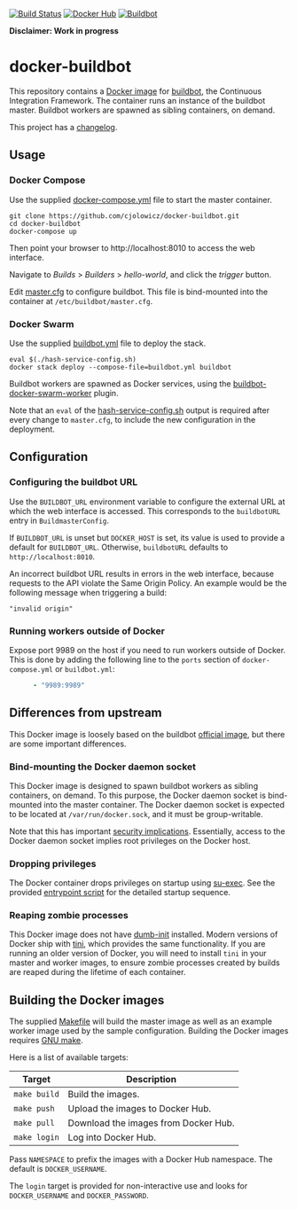 [![Build Status](https://travis-ci.com/cjolowicz/docker-buildbot.svg?branch=master)](https://travis-ci.com/cjolowicz/docker-buildbot)
[![Docker Hub](https://img.shields.io/docker/cloud/build/cjolowicz/buildbot.svg)](https://hub.docker.com/r/cjolowicz/buildbot)
[![Buildbot](https://img.shields.io/badge/buildbot-1.8.0-brightgreen.svg)](https://buildbot.net/)

**Disclaimer: Work in progress**

# docker-buildbot

This repository contains a [Docker image](buildbot/Dockerfile) for
[buildbot](https://buildbot.net/), the Continuous Integration
Framework. The container runs an instance of the buildbot master.
Buildbot workers are spawned as sibling containers, on demand.

This project has a [changelog](CHANGELOG.md).

## Usage

### Docker Compose

Use the supplied [docker-compose.yml](docker-compose.yml) file to
start the master container.

```shell
git clone https://github.com/cjolowicz/docker-buildbot.git
cd docker-buildbot
docker-compose up
```

Then point your browser to http://localhost:8010 to access the web
interface.

Navigate to _Builds_ > _Builders_ > _hello-world_, and click the
_trigger_ button.

Edit [master.cfg](master.cfg) to configure buildbot. This file is
bind-mounted into the container at `/etc/buildbot/master.cfg`.

### Docker Swarm

Use the supplied [buildbot.yml](buildbot.yml) file to deploy the
stack.

```shell
eval $(./hash-service-config.sh)
docker stack deploy --compose-file=buildbot.yml buildbot
```

Buildbot workers are spawned as Docker services, using the
[buildbot-docker-swarm-worker](https://pypi.org/project/buildbot-docker-swarm-worker/)
plugin.

Note that an `eval` of the
[hash-service-config.sh](hash-service-config.sh) output is required
after every change to `master.cfg`, to include the new configuration
in the deployment.

## Configuration

### Configuring the buildbot URL

Use the `BUILDBOT_URL` environment variable to configure the external
URL at which the web interface is accessed. This corresponds to the
`buildbotURL` entry in `BuildmasterConfig`.

If `BUILDBOT_URL` is unset but `DOCKER_HOST` is set, its value is used
to provide a default for `BUILDBOT_URL`. Otherwise, `buildbotURL`
defaults to `http://localhost:8010`.

An incorrect buildbot URL results in errors in the web interface,
because requests to the API violate the Same Origin Policy. An example
would be the following message when triggering a build:

    "invalid origin"

### Running workers outside of Docker

Expose port 9989 on the host if you need to run workers outside of
Docker. This is done by adding the following line to the `ports`
section of `docker-compose.yml` or `buildbot.yml`:

```yaml
      - "9989:9989"
```

## Differences from upstream

This Docker image is loosely based on the buildbot
[official image](https://github.com/buildbot/buildbot/tree/master/master/Dockerfile),
but there are some important differences.

### Bind-mounting the Docker daemon socket

This Docker image is designed to spawn buildbot workers as sibling
containers, on demand. To this purpose, the Docker daemon socket is
bind-mounted into the master container. The Docker daemon socket is
expected to be located at `/var/run/docker.sock`, and it must be
group-writable.

Note that this has important
[security implications](https://docs.docker.com/engine/security/security/). Essentially,
access to the Docker daemon socket implies root privileges on the
Docker host.

### Dropping privileges

The Docker container drops privileges on startup using
[su-exec](https://github.com/ncopa/su-exec). See the provided
[entrypoint script](buildbot/docker-entrypoint.sh) for the
detailed startup sequence.

### Reaping zombie processes

This Docker image does not have
[dumb-init](https://github.com/Yelp/dumb-init) installed. Modern
versions of Docker ship with [tini](https://github.com/krallin/tini),
which provides the same functionality. If you are running an older
version of Docker, you will need to install `tini` in your master and
worker images, to ensure zombie processes created by builds are reaped
during the lifetime of each container.

## Building the Docker images

The supplied [Makefile](Makefile) will build the master image as well
as an example worker image used by the sample configuration. Building
the Docker images requires
[GNU make](https://www.gnu.org/software/make/).

Here is a list of available targets:

| Target | Description |
| --- | --- |
| `make build` | Build the images. |
| `make push` | Upload the images to Docker Hub. |
| `make pull` | Download the images from Docker Hub. |
| `make login` | Log into Docker Hub. |

Pass `NAMESPACE` to prefix the images with a Docker Hub namespace. The
default is `DOCKER_USERNAME`.

The `login` target is provided for non-interactive use and looks
for `DOCKER_USERNAME` and `DOCKER_PASSWORD`.
